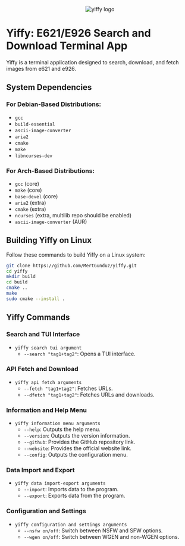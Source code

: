 <div align="center">
  
![yiffy logo](https://github.com/MertGunduz/yiffy/assets/65850970/148fe232-6989-4c8f-b081-6c31126fa4b9) 

</div>

# Yiffy: E621/E926 Search and Download Terminal App

Yiffy is a terminal application designed to search, download, and fetch images from e621 and e926.

## System Dependencies

### For Debian-Based Distributions:
- `gcc`
- `build-essential`
- `ascii-image-converter`
- `aria2`
- `cmake`
- `make`
- `libncurses-dev`

### For Arch-Based Distributions:
- `gcc` (core)
- `make` (core)
- `base-devel` (core)
- `aria2` (extra)
- `cmake` (extra)
- `ncurses` (extra, multilib repo should be enabled)
- `ascii-image-converter` (AUR)

## Building Yiffy on Linux

Follow these commands to build Yiffy on a Linux system:

```bash
git clone https://github.com/MertGunduz/yiffy.git
cd yiffy
mkdir build
cd build
cmake ..
make
sudo cmake --install .
```

## Yiffy Commands

### Search and TUI Interface
- `yiffy search tui argument`
  - `--search "tag1+tag2"`: Opens a TUI interface.

### API Fetch and Download
- `yiffy api fetch arguments`
  - `--fetch "tag1+tag2"`: Fetches URLs.
  - `--dfetch "tag1+tag2"`: Fetches URLs and downloads.

### Information and Help Menu
- `yiffy information menu arguments`
  - `--help`: Outputs the help menu.
  - `--version`: Outputs the version information.
  - `--github`: Provides the GitHub repository link.
  - `--website`: Provides the official website link.
  - `--config`: Outputs the configuration menu.

### Data Import and Export
- `yiffy data import-export arguments`
  - `--import`: Imports data to the program.
  - `--export`: Exports data from the program.

### Configuration and Settings
- `yiffy configuration and settings arguments`
  - `--nsfw on/off`: Switch between NSFW and SFW options.
  - `--wgen on/off`: Switch between WGEN and non-WGEN options.
